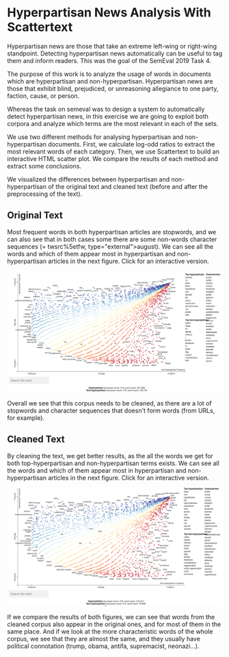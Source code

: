 # Hyperpartisan News Analysis With Scattertext

Hyperpartisan news are those that take an extreme left-wing or right-wing standpoint. Detecting hyperpartisan news automatically can be useful to tag them and inform readers. This was the goal of the SemEval 2019 Task 4.

The purpose of this work is to analyze the usage of words in documents which are hyperpartisan and non-hyperpartisan. Hyperpartisan news are those that exhibit blind, prejudiced, or unreasoning allegiance to one party, faction, cause, or person.

Whereas the task on semeval was to design a system to automatically detect hyperpartisan news, in this exercise we are going to exploit both corpora and analyze which terms are the most relevant in each of the sets.

We use two different methods for analysing hyperpartisan and non-hyperpartisan documents. First, we calculate log-odd ratios to extract the most relevant words of each category. Then, we use Scattertext to build an interactive HTML scatter plot. We compare the results of each method and extract some conclusions.

We visualized the differences between hyperpartisan and non-hyperpartisan of the original text and cleaned text (before and after the preprocessing of the text).

## Original Text

Most frequent words in both hyperpartisan articles are stopwords, and we can also see that in both cases some there are some non-words character sequences (= twsrc\%5etfw, type="external">august). We can see all the words and which of them appear most in hyperpartisan and non-hyperpartisan articles in the next figure. Click for an interactive version.

[![by_article_test.html](images/byarticle_test.png)](https://juletx.github.io/hyperpartisan-news-analysis/by_article_test.html)

Overall we see that this corpus needs to be cleaned, as there are a lot of stopwords and character sequences that doesn't form words (from URLs, for example).

## Cleaned Text

By cleaning the text, we get better results, as the all the words we get for both top-hyperpartisan and non-hyperpartisan terms exists. We can see all the words and which of them appear most in hyperpartisan and non-hyperpartisan articles in the next figure. Click for an interactive version.

[![by_article_test_clean.html](images/byarticle_test_clean.png)](https://juletx.github.io/hyperpartisan-news-analysis/by_article_test_clean.html)

If we compare the results of both figures, we can see that words from the cleaned corpus also appear in the original ones, and for most of them in the same place. And if we look at the more characteristic words of the whole corpus, we see that they are almost the same, and they usually have political connotation (trump, obama, antifa, supremacist, neonazi...).